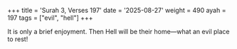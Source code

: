 +++
title = 'Surah 3, Verses 197'
date = '2025-08-27'
weight = 490
ayah = 197
tags = ["evil", "hell"]
+++

It is only a brief enjoyment. Then Hell will be their home—what an evil place to rest!
